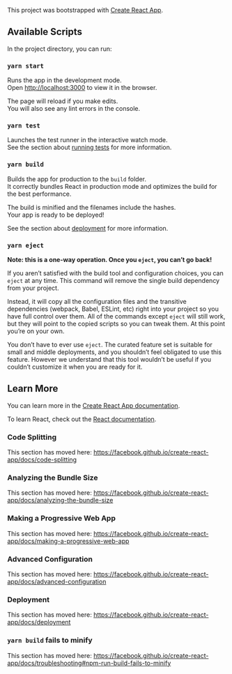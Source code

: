 This project was bootstrapped with [Create React App](https://github.com/facebook/create-react-app).

## Available Scripts

In the project directory, you can run:

### `yarn start`

Runs the app in the development mode.<br />
Open [http://localhost:3000](http://localhost:3000) to view it in the browser.

The page will reload if you make edits.<br />
You will also see any lint errors in the console.

### `yarn test`

Launches the test runner in the interactive watch mode.<br />
See the section about [running tests](https://facebook.github.io/create-react-app/docs/running-tests) for more information.

### `yarn build`

Builds the app for production to the `build` folder.<br />
It correctly bundles React in production mode and optimizes the build for the best performance.

The build is minified and the filenames include the hashes.<br />
Your app is ready to be deployed!

See the section about [deployment](https://facebook.github.io/create-react-app/docs/deployment) for more information.

### `yarn eject`

**Note: this is a one-way operation. Once you `eject`, you can’t go back!**

If you aren’t satisfied with the build tool and configuration choices, you can `eject` at any time. This command will remove the single build dependency from your project.

Instead, it will copy all the configuration files and the transitive dependencies (webpack, Babel, ESLint, etc) right into your project so you have full control over them. All of the commands except `eject` will still work, but they will point to the copied scripts so you can tweak them. At this point you’re on your own.

You don’t have to ever use `eject`. The curated feature set is suitable for small and middle deployments, and you shouldn’t feel obligated to use this feature. However we understand that this tool wouldn’t be useful if you couldn’t customize it when you are ready for it.

## Learn More

You can learn more in the [Create React App documentation](https://facebook.github.io/create-react-app/docs/getting-started).

To learn React, check out the [React documentation](https://reactjs.org/).

### Code Splitting

This section has moved here: https://facebook.github.io/create-react-app/docs/code-splitting

### Analyzing the Bundle Size

This section has moved here: https://facebook.github.io/create-react-app/docs/analyzing-the-bundle-size

### Making a Progressive Web App

This section has moved here: https://facebook.github.io/create-react-app/docs/making-a-progressive-web-app

### Advanced Configuration

This section has moved here: https://facebook.github.io/create-react-app/docs/advanced-configuration

### Deployment

This section has moved here: https://facebook.github.io/create-react-app/docs/deployment

### `yarn build` fails to minify

This section has moved here: https://facebook.github.io/create-react-app/docs/troubleshooting#npm-run-build-fails-to-minify


<!-- 
https://github.com/chrisblakely01/quiz-app


{showScore ? (
				<>
				<div className='question-container'>
					<div className='question-text'>
						<span className='App-header'> You scored {score} / {questions.length} Are You Kidding Me?</span>
						<button onClick={replayButton} className='rowButton MuiButton-outlinedPrimary'>REPLAY!</button>
					</div>
				</div>
				</>
			) : (<>
				<div className='App-header'>
					<span className='App-header'>Question {currentQuestion + 1}</span>/{questions.length}
				</div>
				<div className='question-container'>
					<span className='question-text'>{questions[currentQuestion].questionText}</span>
				</div>
				<div className='answers-container'>
					{questions[currentQuestion].answerOptions.map((answerOption) => (
						<button
							//   style={{
							// 	backgroundColor:  color? "red" : ""'rowButton MuiButton-outlinedPrimary'
							// }} 
							className={color ? 'rowButton MuiButton-outlinedPrimary color': 'rowButton MuiButton-outlinedPrimary'} onClick={() => handleAnswerOptionClick(answerOption.isCorrect)}>{answerOption.answerText}</button>
					))}
				</div>
			</>)}

			https://www.youtube.com/watch?v=6HZL3f_fJRE
 -->